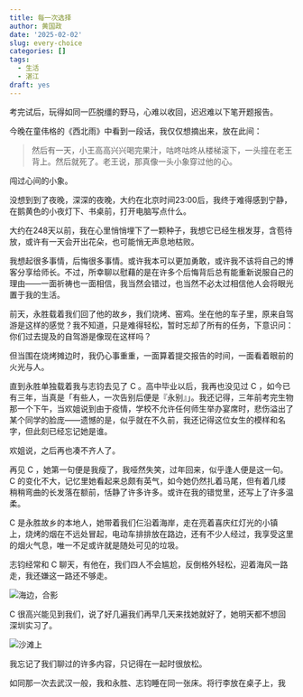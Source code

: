 ```yaml
---
title: 每一次选择
author: 黄国政
date: '2025-02-02'
slug: every-choice
categories: []
tags:
  - 生活
  - 湛江
draft: yes
---
```


<!--more-->

考完试后，玩得如同一匹脱缰的野马，心难以收回，迟迟难以下笔开题报告。

今晚在童伟格的《西北雨》中看到一段话，我仅仅想摘出来，放在此间：

> 然后有一天，小王高高兴兴喝完果汁，咕咚咕咚从楼梯滚下，一头撞在老王背上。然后就死了。老王说，那真像一头小象穿过他的心。

闯过心间的小象。

没想到到了夜晚，深深的夜晚，大约在北京时间23:00后，我终于难得感到宁静，在鹅黄色的小夜灯下、书桌前，打开电脑写点什么。

大约在248天以前，我在心里悄悄埋下了一颗种子，我想它已经生根发芽，含苞待放，或许有一天会开出花朵，也可能悄无声息地枯败。

我想起很多事情，后悔很多事情。或许我本可以更加勇敢，或许我不该将自己的博客分享给师长。不过，所幸聊以慰藉的是在许多个后悔背后总有能重新说服自己的理由——一面祈祷也一面相信，我当然会错过，也当然不必太过相信他人会将眼光置于我的生活。

前天，永胜载着我们回了他的故乡，我们烧烤、窑鸡。坐在他的车子里，原来自驾游是这样的感觉？我不知道，只是难得轻松，暂时忘却了所有的任务，下意识问：你们过去提及的自驾游是像现在这样吗？

但当围在烧烤摊边时，我仍心事重重，一面算着提交报告的时间，一面看着眼前的火光与人。

直到永胜单独载着我与志钧去见了 C 。高中毕业以后，我再也没见过 C ，如今已有三年，当真是「有些人，一次告别后便是『永别』」。我还记得，三年前考完生物那一个下午，当欢姐说到由于疫情，学校不允许任何师生举办宴席时，悲伤溢出了某个同学的脸庞——遗憾的是，似乎就在不久前，我还记得这位女生的模样和名字，但此刻已经忘记她是谁。

欢姐说，之后再也凑不齐人了。

再见 C ，她第一句便是我瘦了，我哑然失笑，过年回来，似乎逢人便是这一句。C 的变化不大，记忆里她看起来总颇有英气，如今她仍然扎着马尾，但有着几缕稍稍弯曲的长发落在额前，恬静了许多许多。或许在我的错觉里，还写上了许多温柔。

C 是永胜故乡的本地人，她带着我们仨沿着海岸，走在亮着喜庆红灯光的小镇上，烧烤的烟在不远处冒起，电动车排排放在路边，还有不少人经过，我享受这里的烟火气息，唯一不足或许就是随处可见的垃圾。

志钧经常和 C 聊天，有他在，我们四人不会尴尬，反倒格外轻松，迎着海风一路走，我还嫌这一路还不够走。

![海边，合影](https://cdn.jsdelivr.net/gh/residualsun1/blog-static/images/2025/02/02-02-1.jpg)

C 很高兴能见到我们，说了好几遍我们再早几天来找她就好了，她明天都不想回深圳实习了。

![沙滩上](https://cdn.jsdelivr.net/gh/residualsun1/blog-static/images/2025/02/02-02-2.jpg)

我忘记了我们聊过的许多内容，只记得在一起时很放松。

如同那一次去武汉一般，我和永胜、志钧睡在同一张床。将行李放在桌子上，我